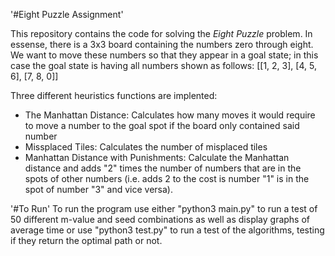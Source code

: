 '#Eight Puzzle Assignment'

This repository contains the code for solving the _Eight Puzzle_ problem. In essense, there is a 3x3 board containing the numbers zero through eight. We want to move these numbers so that they appear in a goal state; in this case the goal state is having all numbers shown as follows:
[[1, 2, 3],
 [4, 5, 6],
 [7, 8, 0]]

Three different heuristics functions are implented:
- The Manhattan Distance:
    Calculates how many moves it would require to move a number to the goal spot if the board only contained said number
- Missplaced Tiles:
    Calculates the number of misplaced tiles
- Manhattan Distance with Punishments:
    Calculate the Manhattan distance and adds "2" times the number of numbers that are in the spots of other numbers (i.e. adds 2 to the cost is number "1" is in the spot of number "3" and vice versa).

'#To Run'
To run the program use either "python3 main.py" to run a test of 50 different m-value and seed combinations as well as display graphs of average time or use "python3 test.py" to run a test of the algorithms, testing if they return the optimal path or not.
